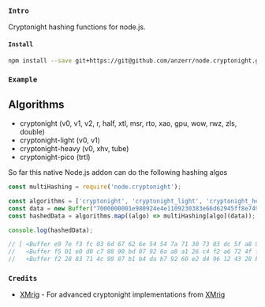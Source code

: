 

### `Intro`
Cryptonight hashing functions for node.js.

#### `Install`
``` bash
npm install --save git+https://git@github.com/anzerr/node.cryptonight.git
```

### `Example`
Algorithms
----------
* cryptonight (v0, v1, v2, r, half, xtl, msr, rto, xao, gpu, wow, rwz, zls, double)
* cryptonight-light (v0, v1)
* cryptonight-heavy (v0, xhv, tube)
* cryptonight-pico (trtl)

So far this native Node.js addon can do the following hashing algos
```javascript
const multiHashing = require('node.cryptonight');

const algorithms = ['cryptonight', 'cryptonight_light', 'cryptonight_heavy' ];
const data = new Buffer("7000000001e980924e4e1109230383e66d62945ff8e749903bea4336755c00000000000051928aff1b4d72416173a8c3948159a09a73ac3bb556aa6bfbcad1a85da7f4c1d13350531e24031b939b9e2b", "hex");
const hashedData = algorithms.map((algo) => multiHashing[algo](data));

console.log(hashedData);

// [ <Buffer e9 7e f3 fc 03 6d 67 62 6e 54 54 7a 71 30 73 03 dc 5f a8 9b 9d f4 99 fe ea ef 9d 11 ac ad be 9b>,
//   <Buffer f5 01 e0 d0 c7 88 90 bd 07 92 6a a8 a1 26 c4 f2 a6 72 4f f1 82 82 c1 01 61 61 12 e0 29 46 59 b9>,
//   <Buffer f2 28 83 71 4c 99 87 b1 b4 da b7 92 60 e2 d4 96 12 43 28 ba 13 6f 54 68 53 f7 9b 1e d3 58 02 85> ]
```

### `Credits`
* [XMrig](https://github.com/xmrig) - For advanced cryptonight implementations from [XMrig](https://github.com/xmrig/xmrig)
